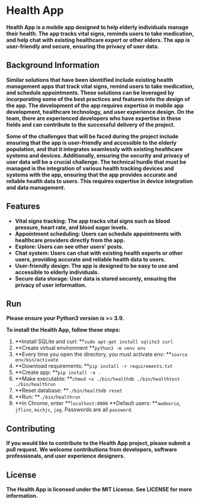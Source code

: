 
# Health App

**Health App is a mobile app designed to help elderly individuals manage their health. The app tracks vital signs, reminds users to take medication, and help chat with existing healthcare expert or other elders. The app is user-friendly and secure, ensuring the privacy of user data.**

## Background Information

**Similar solutions that have been identified include existing health management apps that track vital signs, remind users to take medication, and schedule appointments. These solutions can be leveraged by incorporating some of the best practices and features into the design of the app. The development of the app requires expertise in mobile app development, healthcare technology, and user experience design. On the team, there are experienced developers who have expertise in these fields and can contribute to the successful delivery of the project.**

**Some of the challenges that will be faced during the project include ensuring that the app is user-friendly and accessible to the elderly population, and that it integrates seamlessly with existing healthcare systems and devices. Additionally, ensuring the security and privacy of user data will be a crucial challenge. The technical hurdle that must be managed is the integration of various health tracking devices and systems with the app, ensuring that the app provides accurate and reliable health data to users. This requires expertise in device integration and data management.**

## Features

* **Vital signs tracking: The app tracks vital signs such as blood pressure, heart rate, and blood sugar levels.**
* **Appointment scheduling: Users can schedule appointments with healthcare providers directly from the app.**
* **Explore: Users can see other users' posts.**
* **Chat system: Users can chat with existing health experts or other users, providing accurate and reliable health data to users.**
* **User-friendly design: The app is designed to be easy to use and accessible to elderly individuals.**
* **Secure data storage: User data is stored securely, ensuring the privacy of user information.**

## Run

**Please ensure your Python3 version is >= 3.9.**

**To install the Health App, follow these steps:**

1. **Install SQLite and curl:  **`sudo apt-get install sqlite3 curl`
2. **Create virtual environment **`python3 -m venv env`
3. **Every time you open the directory, you must activate env:  **`source env/bin/activate`
4. **Download requirements:  **`pip install -r requirements.txt`
5. **Create app:  **`pip install -e .`
6. **Make executable:  **`chmod +x ./bin/healthdb ./bin/healthtest ./bin/healthrun`
7. **Reset database:  **`./bin/healthdb reset`
8. **Run:  **`./bin/healthrun`
9. **In Chrome, enter **`localhost:8000`
   **Default users: **`awdeorio`, `jflinn`, `michjc`, `jag`. Passwords are all `password`.

## Contributing

**If you would like to contribute to the Health App project, please submit a pull request. We welcome contributions from developers, software professionals, and user experience designers.**

## License

**The Health App is licensed under the MIT License. See LICENSE for more information.**
